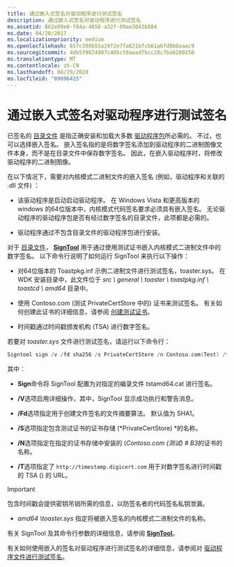 ```yaml
---
title: 通过嵌入式签名对驱动程序进行测试签名
description: 通过嵌入式签名对驱动程序进行测试签名
ms.assetid: 862e89e0-f84a-4058-a32f-09ae3043b884
ms.date: 04/20/2017
ms.localizationpriority: medium
ms.openlocfilehash: 657c398b55a24f2e7fa621bfcb61a6fd0b8aaac9
ms.sourcegitcommit: 4db5f9874907c405c59aaad7bcc28c7ba8280150
ms.translationtype: MT
ms.contentlocale: zh-CN
ms.lasthandoff: 08/29/2020
ms.locfileid: "89096415"
---
```

# <a name="test-signing-a-driver-through-an-embedded-signature"></a>通过嵌入式签名对驱动程序进行测试签名

已签名的 [目录文件](catalog-files.md) 是指正确安装和加载大多数 [驱动程序包](driver-packages.md)所必需的。 不过，也可以选择嵌入签名。 嵌入签名指的是将数字签名添加到驱动程序的二进制图像文件本身，而不是在目录文件中保存数字签名。 因此，在嵌入驱动程序时，将修改驱动程序的二进制图像。

在以下情况下，需要对内核模式二进制文件的嵌入签名 (例如，驱动程序和关联的 .dll 文件) ：

- 该驱动程序是启动启动驱动程序。 在 Windows Vista 和更高版本的 windows 的64位版本中，内核模式代码签名要求必须具有嵌入签名。 无论驱动程序的驱动程序包是否有经过数字签名的目录文件，此项都是必需的。

- 驱动程序通过不包含目录文件的驱动程序包进行安装。

对于 [目录文件](catalog-files.md)， [**SignTool**](../devtest/signtool.md) 用于通过使用测试证书嵌入内核模式二进制文件中的数字签名。 以下命令行说明了如何运行 SignTool 来执行以下操作：

- 对64位版本的 Toastpkg.inf 示例二进制文件进行测试签名，toaster.sys。 在 WDK 安装目录中，此文件位于 *src \\ general \\ toaster \\ toastpkg.inf \\ toastcd \\ amd64* 目录中。

- 使用 Contoso.com (测试 PrivateCertStore 中的) 证书来测试签名。 有关如何创建此证书的详细信息，请参阅 [创建测试证书](creating-test-certificates.md)。

- 时间戳通过时间戳颁发机构 (TSA) 进行数字签名。

若要对 *toaster.sys* 文件进行测试签名，请运行以下命令行：

```cpp
Signtool sign /v /fd sha256 /s PrivateCertStore /n Contoso.com(Test) /t http://timestamp.digicert.com amd64\toaster.sys
```

其中：

- **Sign**命令将 SignTool 配置为对指定的编录文件 tstamd64.cat 进行签名。

- **/V**选项启用详细操作，其中，SignTool 显示成功执行和警告消息。

- **/Fd**选项指定用于创建文件签名的文件摘要算法。 默认值为 SHA1。

- **/S**选项指定包含测试证书的证书存储 (*PrivateCertStore) *的名称。

- **/N**选项指定在指定的证书存储中安装的 (*Contoso.com (测试) # B3*的证书的名称。

- **/T**选项指定了 `http://timestamp.digicert.com` 用于对数字签名进行时间戳的 TSA () 的 URL。

>[!IMPORTANT]
>包含时间戳会提供密钥吊销所需的信息，以防签名者的代码签名私钥泄漏。

- *amd64 \\toaster.sys* 指定将被嵌入签名的内核模式二进制文件的名称。

有关 SignTool 及其命令行参数的详细信息，请参阅 [**SignTool**](../devtest/signtool.md)。

有关如何使用嵌入的签名对驱动程序进行测试签名的详细信息，请参阅对 [驱动程序文件进行测试签名](test-signing-a-driver-file.md)。